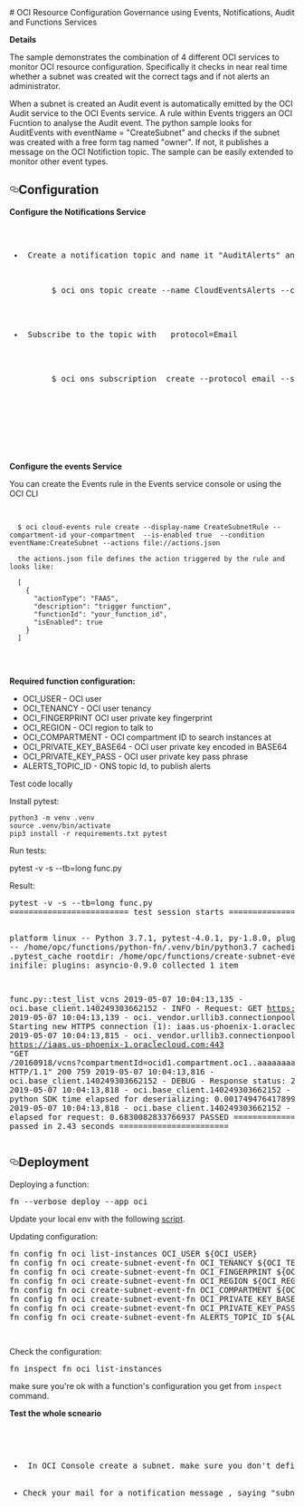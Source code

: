 <!DOCTYPE html>
<html lang="en">
<head>
  <meta charset="utf-8">
  <link rel="dns-prefetch" href="https://github.githubassets.com">
  <link rel="dns-prefetch" href="https://avatars0.githubusercontent.com">
  <link rel="dns-prefetch" href="https://avatars1.githubusercontent.com">
  <link rel="dns-prefetch" href="https://avatars2.githubusercontent.com">
  <link rel="dns-prefetch" href="https://avatars3.githubusercontent.com">
  <link rel="dns-prefetch" href="https://github-cloud.s3.amazonaws.com">
  <link rel="dns-prefetch" href="https://user-images.githubusercontent.com/">
    </head>
    <body>
# OCI Resource Configuration Governance using Events, Notifications, Audit and Functions Services


<p><b>Details</b><p>
The sample demonstrates the combination of 4 different OCI services to monitor OCI resource configuration. Specifically it checks in near real time whether a subnet was created wit the correct tags and if not alerts an administrator.
  
When a subnet is created an Audit event is automatically  emitted by the OCI Audit service to the OCI Events service. A rule within Events triggers an OCI Fucntion to  analyse the Audit event. 
The python sample looks for AuditEvents with eventName = "CreateSubnet"  and checks if the subnet was created with a free form tag named "owner". If not, it publishes a message on the OCI Notifiction topic. The sample can be easily extended to monitor other event types.

<h2><a id="user-content-deployment" class="anchor" aria-hidden="true" href="#deployment"><svg class="octicon octicon-link" viewBox="0 0 16 16" version="1.1" width="16" height="16" aria-hidden="true"><path fill-rule="evenodd" d="M4 9h1v1H4c-1.5 0-3-1.69-3-3.5S2.55 3 4 3h4c1.45 0 3 1.69 3 3.5 0 1.41-.91 2.72-2 3.25V8.59c.58-.45 1-1.27 1-2.09C10 5.22 8.98 4 8 4H4c-.98 0-2 1.22-2 2.5S3 9 4 9zm9-3h-1v1h1c1 0 2 1.22 2 2.5S13.98 12 13 12H9c-.98 0-2-1.22-2-2.5 0-.83.42-1.64 1-2.09V6.25c-1.09.53-2 1.84-2 3.25C6 11.31 7.55 13 9 13h4c1.45 0 3-1.69 3-3.5S14.5 6 13 6z"></path></svg></a>Configuration</h2>
<p><b>Configure the Notifications Service</b></p>
<div class="highlight highlight-source-shell"><pre>

<ul>
<li> Create a notification topic and name it "AuditAlerts" and write down the topic ocid, as you will use it to define the configuration  variable "ALERTS_TOPIC_ID" <br>
  <div class="highlight highlight-source-shell"><pre>
      $ oci ons topic create --name CloudEventsAlerts --compartment-id your_compartment_id
      </pre></div>
</li>
<li> Subscribe to the topic with   protocol=Email  <br><br>
  <div class="highlight highlight-source-shell"><pre>
      $ oci ons subscription  create --protocol email --subscription-endpoint michel.benoliel@oracle.com --topic-id your_topic_id --compartment-id your_compartment_id
      </pre></div>
  </li>
</ul>
  </pre>
</div>

<p><b>Configure the events Service</b></p>

You can create the Events rule in the Events service console or using the OCI CLI
<div class="highlight highlight-source-shell"><pre>

      $ oci cloud-events rule create --display-name CreateSubnetRule --compartment-id your-compartment  --is-enabled true  --condition eventName:CreateSubnet --actions file://actions.json
      
      the actions.json file defines the action triggered by the rule and looks like:
      
      [
        {
          "actionType": "FAAS",
          "description": "trigger function",
          "functionId": "your_function_id",
          "isEnabled": true
        }
      ]


  </pre>
</div>
<p><b>Required function configuration:</b></p>
<ul>
<li>OCI_USER - OCI user</li>
<li>OCI_TENANCY - OCI user tenancy</li>
<li>OCI_FINGERPRINT OCI user private key fingerprint</li>
<li>OCI_REGION - OCI region to talk to</li>
<li>OCI_COMPARTMENT - OCI compartment ID to search instances at</li>
<li>OCI_PRIVATE_KEY_BASE64 - OCI user private key encoded in BASE64</li>
<li>OCI_PRIVATE_KEY_PASS - OCI user private key pass phrase</li>
<li>ALERTS_TOPIC_ID - ONS  topic Id, to publish alerts</li>  
</ul>


<p>Test code locally</p>
Install pytest:

    python3 -m venv .venv
    source .venv/bin/activate
    pip3 install -r requirements.txt pytest
    
<p>Run tests:</p>

pytest -v -s --tb=long func.py

<p>Result:</p>
<div class="highlight highlight-source-shell"><pre>pytest -v -s --tb=long func.py 
========================= test session starts =========================
  
platform linux -- Python 3.7.1, pytest-4.0.1, py-1.8.0, pluggy-0.9.0 -- /home/opc/functions/python-fn/.venv/bin/python3.7
cachedir: .pytest_cache
rootdir: /home/opc/functions/create-subnet-event-fn, inifile:
plugins: asyncio-0.9.0
collected 1 item

func.py::test_list_vcns 2019-05-07 10:04:13,135 - oci.base_client.140249303662152 - INFO - Request: GET https://iaas.us-phoenix-1.oraclecloud.com/20160918/vcns
2019-05-07 10:04:13,139 - oci._vendor.urllib3.connectionpool - DEBUG - Starting new HTTPS connection (1): iaas.us-phoenix-1.oraclecloud.com:443
2019-05-07 10:04:13,815 - oci._vendor.urllib3.connectionpool - DEBUG - https://iaas.us-phoenix-1.oraclecloud.com:443 "GET /20160918/vcns?compartmentId=ocid1.compartment.oc1..aaaaaaaan7xxltzqchrbmhy76z6kcq5vjgk53bomoshzjdmvgmtu33hpwnrq HTTP/1.1" 200 759
2019-05-07 10:04:13,816 - oci.base_client.140249303662152 - DEBUG - Response status: 200
2019-05-07 10:04:13,818 - oci.base_client.140249303662152 - DEBUG - python SDK time elapsed for deserializing: 0.0017494764178991318
2019-05-07 10:04:13,818 - oci.base_client.140249303662152 - DEBUG - time elapsed for request: 0.6830082833766937
PASSED
====================== 1 passed in 2.43 seconds =======================
</pre></div>

<h2><a id="user-content-deployment" class="anchor" aria-hidden="true" href="#deployment"><svg class="octicon octicon-link" viewBox="0 0 16 16" version="1.1" width="16" height="16" aria-hidden="true"><path fill-rule="evenodd" d="M4 9h1v1H4c-1.5 0-3-1.69-3-3.5S2.55 3 4 3h4c1.45 0 3 1.69 3 3.5 0 1.41-.91 2.72-2 3.25V8.59c.58-.45 1-1.27 1-2.09C10 5.22 8.98 4 8 4H4c-.98 0-2 1.22-2 2.5S3 9 4 9zm9-3h-1v1h1c1 0 2 1.22 2 2.5S13.98 12 13 12H9c-.98 0-2-1.22-2-2.5 0-.83.42-1.64 1-2.09V6.25c-1.09.53-2 1.84-2 3.25C6 11.31 7.55 13 9 13h4c1.45 0 3-1.69 3-3.5S14.5 6 13 6z"></path></svg></a>Deployment</h2>
<p>Deploying a function:</p>
<div class="highlight highlight-source-shell"><pre>fn --verbose deploy --app oci</pre></div>
<p>Update your local env with the following <a href="https://github.com/mbenolie/oci-fn-audit-events/blob/master/setup_local.sh">script</a>.</p>
<p>Updating configuration:</p>
<div class="highlight highlight-source-shell"><pre>fn config fn oci list-instances OCI_USER <span class="pl-smi">${OCI_USER}</span>
fn config fn oci create-subnet-event-fn OCI_TENANCY <span class="pl-smi">${OCI_TENANCY}</span>
fn config fn oci create-subnet-event-fn OCI_FINGERPRINT <span class="pl-smi">${OCI_FINGERPRINT}</span>
fn config fn oci create-subnet-event-fn OCI_REGION <span class="pl-smi">${OCI_REGION}</span>
fn config fn oci create-subnet-event-fn OCI_COMPARTMENT <span class="pl-smi">${OCI_COMPARTMENT}</span>
fn config fn oci create-subnet-event-fn OCI_PRIVATE_KEY_BASE64 <span class="pl-smi">${OCI_PRIVATE_KEY_BASE64}</span>
fn config fn oci create-subnet-event-fn OCI_PRIVATE_KEY_PASS <span class="pl-smi">${OCI_PRIVATE_KEY_PASS}</span>
fn config fn oci create-subnet-event-fn ALERTS_TOPIC_ID <span class="pl-smi">${ALERTS_TOPIC_ID}</span>

</pre></div>
<p>Check the configuration:</p>
<div class="highlight highlight-source-shell"><pre>fn inspect fn oci list-instances</pre></div>
<p>make sure you're ok with a function's configuration you get from <code>inspect</code> command.</p>
</article>
      </div>
  </div>
 

<p><b>Test the whole scneario</b></p>
 <div class="highlight highlight-source-shell"><pre>
 <ul>
  <li> In OCI Console create a subnet. make sure you don't define a free-form tag named "owner"</li>
  <li>Check your mail for a notification message , saying "subnet <your subnet name> does not have an owner tag defined"</li>
  </ul>
 </pre>
</div>
</body></html>
